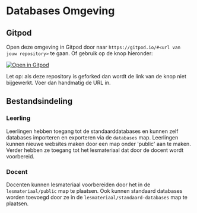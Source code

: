 # Databases Omgeving

## Gitpod

Open deze omgeving in Gitpod door naar `https://gitpod.io/#<url van jouw repository>` te gaan. Of gebruik op de knop hieronder:

[![Open in Gitpod](https://gitpod.io/button/open-in-gitpod.svg)](https://gitpod.io/#https://github.com/rijkvp/databases-omgeving)

Let op: als deze repository is geforked dan wordt de link van de knop niet bijgewerkt. Voer dan handmatig de URL in.


## Bestandsindeling

### Leerling

Leerlingen hebben toegang tot de standaarddatabases en kunnen zelf databases importeren en exporteren via de `databases` map.
Leerlingen kunnen nieuwe websites maken door een map onder 'public' aan te maken.
Verder hebben ze toegang tot het lesmateriaal dat door de docent wordt voorbereid.

### Docent

Docenten kunnen lesmateriaal voorbereiden door het in de `lesmateriaal/public` map te plaatsen. Ook kunnen standaard databases worden toevoegd door ze in de `lesmateriaal/standaard-databases` map te plaatsen.